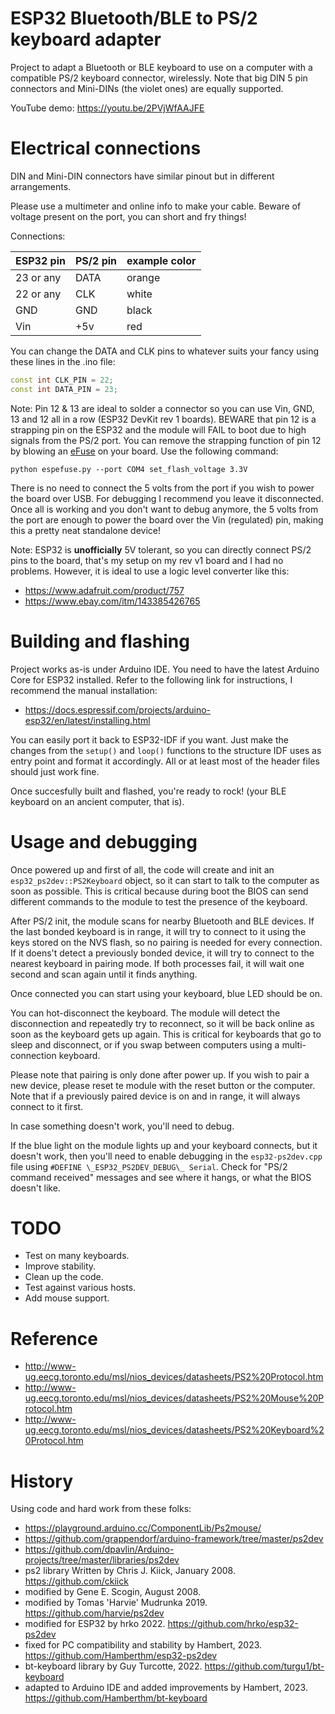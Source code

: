# ESP32 Bluetooth/BLE to PS/2 keyboard adapter

Project to adapt a Bluetooth or BLE keyboard to use on a computer with a compatible PS/2 keyboard connector, wirelessly.
Note that big DIN 5 pin connectors and Mini-DINs (the violet ones) are equally supported.

YouTube demo: https://youtu.be/2PVjWfAAJFE

# Electrical connections

DIN and Mini-DIN connectors have similar pinout but in different arrangements.

Please use a multimeter and online info to make your cable. Beware of voltage present on the port, you can short and fry things!

Connections:

| ESP32 pin | PS/2 pin | example color |
| --------- | -------- | ------------- |
| 23 or any | DATA     | orange        |
| 22 or any | CLK      | white         |
| GND       | GND      | black         |
| Vin       | +5v      | red           |

You can change the DATA and CLK pins to whatever suits your fancy using these lines in the .ino file:

```cpp
const int CLK_PIN = 22;
const int DATA_PIN = 23;
```
Note: Pin 12 & 13 are ideal to solder a connector so you can use Vin, GND, 13 and 12 all in a row (ESP32 DevKit rev 1 boards). BEWARE that pin 12 is a strapping pin on the ESP32 and the module will FAIL to boot due to high signals from the PS/2 port. You can remove the strapping function of pin 12 by blowing an [eFuse](https://docs.espressif.com/projects/esptool/en/latest/esp32s2/espefuse/index.html) on your board. Use the following command:

```
python espefuse.py --port COM4 set_flash_voltage 3.3V
```

There is no need to connect the 5 volts from the port if you wish to power the board over USB. For debugging I recommend you leave it disconnected. Once all is working and you don't want to debug anymore, the 5 volts from the port are enough to power the board over the Vin (regulated) pin, making this a pretty neat standalone device!

Note: ESP32 is **unofficially** 5V tolerant, so you can directly connect PS/2 pins to the board, that's my setup on my rev v1 board and I had no problems. However, it is ideal to use a logic level converter like this:

 * https://www.adafruit.com/product/757
 * https://www.ebay.com/itm/143385426765


# Building and flashing

Project works as-is under Arduino IDE. You need to have the latest Arduino Core for ESP32 installed. Refer to the following link for instructions, I recommend the manual installation:

* https://docs.espressif.com/projects/arduino-esp32/en/latest/installing.html

You can easily port it back to ESP32-IDF if you want. Just make the changes from the `setup()` and `loop()` functions to the structure IDF uses as entry point and format it accordingly. All or at least most of the header files should just work fine.

Once succesfully built and flashed, you're ready to rock! (your BLE keyboard on an ancient computer, that is).


# Usage and debugging

Once powered up and first of all, the code will create and init an `esp32_ps2dev::PS2Keyboard` object, so it can start to talk to the computer as soon as possible. This is critical because during boot the BIOS can send different commands to the module to test the presence of the keyboard.

After PS/2 init, the module scans for nearby Bluetooth and BLE devices. If the last bonded keyboard is in range, it will try to connect to it using the keys stored on the NVS flash, so no pairing is needed for every connection. If it doens't detect a previously bonded device, it will try to connect to the nearest keyboard in pairing mode. If both processes fail, it will wait one second and scan again until it finds anything.

Once connected you can start using your keyboard, blue LED should be on.

You can hot-disconnect the keyboard. The module will detect the disconnection and repeatedly try to reconnect, so it will be back online as soon as the keyboard gets up again. This is critical for keyboards that go to sleep and disconnect, or if you swap between computers using a multi-connection keyboard. 

Please note that pairing is only done after power up. If you wish to pair a new device, please reset te module with the reset button or the computer. Note that if a previously paired device is on and in range, it will always connect to it first.

In case something doesn't work, you'll need to debug. 

If the blue light on the module lights up and your keyboard connects, but it doesn't work, then you'll need to enable debugging in the `esp32-ps2dev.cpp` file using `#DEFINE \_ESP32_PS2DEV_DEBUG\_ Serial`. Check for "PS/2 command received" messages and see where it hangs, or what the BIOS doesn't like. 

# TODO
 * Test on many keyboards.
 * Improve stability.
 * Clean up the code.
 * Test against various hosts.
 * Add mouse support.

# Reference
- http://www-ug.eecg.toronto.edu/msl/nios_devices/datasheets/PS2%20Protocol.htm
- http://www-ug.eecg.toronto.edu/msl/nios_devices/datasheets/PS2%20Mouse%20Protocol.htm
- http://www-ug.eecg.toronto.edu/msl/nios_devices/datasheets/PS2%20Keyboard%20Protocol.htm

# History
Using code and hard work from these folks:
 
 * https://playground.arduino.cc/ComponentLib/Ps2mouse/
 * https://github.com/grappendorf/arduino-framework/tree/master/ps2dev
 * https://github.com/dpavlin/Arduino-projects/tree/master/libraries/ps2dev
 * ps2 library Written by Chris J. Kiick, January 2008. https://github.com/ckiick
 * modified by Gene E. Scogin, August 2008.
 * modified by Tomas 'Harvie' Mudrunka 2019. https://github.com/harvie/ps2dev
 * modified for ESP32 by hrko 2022. https://github.com/hrko/esp32-ps2dev
 * fixed for PC compatibility and stability by Hambert, 2023. https://github.com/Hamberthm/esp32-ps2dev
 * bt-keyboard library by Guy Turcotte, 2022. https://github.com/turgu1/bt-keyboard
 * adapted to Arduino IDE and added improvements by Hambert, 2023. https://github.com/Hamberthm/bt-keyboard
